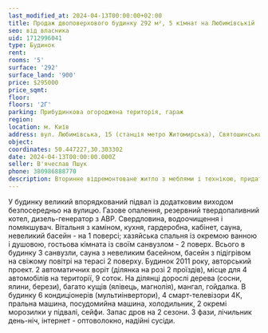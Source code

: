 ```yaml
---
last_modified_at: 2024-04-13T00:00:00+02:00
title: Продаж двоповерхового будинку 292 м², 5 кімнат на Любимівській
seo: від власника
uid: 1712996041
type: Будинок
rent:
rooms: '5'
surface: '292'
surface_land: '900'
price: $295000
price_sqmt:
floor:
floors: '2Г'
parking: Прибудинкова огороджена територія, гараж
region:
location: м. Київ
address: вул. Любимівська, 15 (станція метро Житомирська), Святошинський район
object:
coordinates: 50.447227,30.303302
date: 2024-04-13T00:00:00.000Z
seller: В'ячеслав Пшук
phone: 380986888770
description: Вторинне відремонтоване житло з меблями і технікою, придатне і готове для проживання
---
```


У будинку великий впорядкований підвал із додатковим виходом безпосередньо на вулицю. Газове опалення, резервний твердопаливний котел, дизель-генератор з АВР. Свердловина, водоочищення і помякшувач. Вітальня з каміном, кухня, гардеробна, кабінет, сауна, невеликий басейн - на 1 поверсі; хазяйська спальня із окремою ванною і душовою, гостьова кімната із своїм санвузлом - 2 поверх. Всього в будинку 3 санвузли, сауна з невеликим басейном, басейн з підігрівом на свіжому повітрі на терасі 2 поверху. Будинок 2011 року, авторський проект. 2 автоматичних воріт (ділянка на розі 2 проїздів), місце для 4 автомобілів на території, 9 соток. На ділянці дорослі дерева (сосни, ялини, берези), багато кущів (ялівець, магнолія), мангал, гойдалка. В будинку 6 кондиціонерів (мультиінвертори), 4 смарт-телевізори 4K, пральна машина, посудомийна машина, холодильник, 2 окремі морозилки у підвалі, сейфи. Запас дров на 2 сезони. 3 фази, лічильник день-ніч, інтернет - оптоволокно, надійні сусіди.

